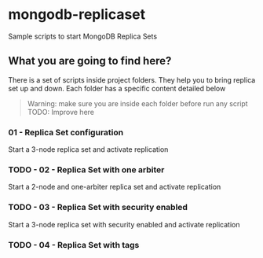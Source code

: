 # mongodb-replicaset
Sample scripts to start MongoDB Replica Sets

## What you are going to find here?
There is a set of scripts inside project folders. They help you to bring replica set up and down. Each folder has a specific content detailed below

> Warning: make sure you are inside each folder before run any script
> TODO: Improve here

### 01 - Replica Set configuration
Start a 3-node replica set and activate replication

### TODO - 02 - Replica Set with one arbiter
Start a 2-node and one-arbiter replica set and activate replication

### TODO - 03 - Replica Set with security enabled
Start a 3-node replica set with security enabled and activate replication

### TODO - 04 - Replica Set with tags
